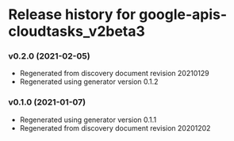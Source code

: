 # Release history for google-apis-cloudtasks_v2beta3

### v0.2.0 (2021-02-05)

* Regenerated from discovery document revision 20210129
* Regenerated using generator version 0.1.2

### v0.1.0 (2021-01-07)

* Regenerated using generator version 0.1.1
* Regenerated from discovery document revision 20201202

